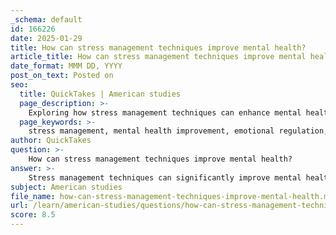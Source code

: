 ```yaml
---
_schema: default
id: 166226
date: 2025-01-29
title: How can stress management techniques improve mental health?
article_title: How can stress management techniques improve mental health?
date_format: MMM DD, YYYY
post_on_text: Posted on
seo:
  title: QuickTakes | American studies
  page_description: >-
    Exploring how stress management techniques can enhance mental health through physical, cognitive, and emotional strategies that promote well-being and resilience.
  page_keywords: >-
    stress management, mental health improvement, emotional regulation, mindfulness, cognitive-behavioral therapy, physical health, exercise benefits, mood enhancement, supportive social interactions, self-care, resilience, anxiety reduction
author: QuickTakes
question: >-
    How can stress management techniques improve mental health?
answer: >-
    Stress management techniques can significantly improve mental health by addressing the physical and emotional consequences of stress. Here are several ways in which these techniques can be beneficial:\n\n1. **Reduction of Physical Symptoms**: Chronic stress can lead to various physical health issues, including high blood pressure and weakened immune function. Techniques such as regular exercise and relaxation practices can help lower blood pressure and enhance overall physical health, which in turn supports mental well-being.\n\n2. **Improvement of Mood**: Engaging in physical activities, such as exercise, has been shown to reduce stress levels and improve mood. Exercise releases endorphins, which are natural mood lifters, and can help alleviate feelings of anxiety and depression.\n\n3. **Enhanced Cognitive Functioning**: Stress can disrupt attention and cognitive processes, leading to poor mental health outcomes. Stress management techniques, particularly mindfulness practices, can improve focus and cognitive clarity, helping individuals to better manage their thoughts and emotions.\n\n4. **Emotional Regulation**: Techniques such as mindfulness and cognitive-behavioral therapy (CBT) provide individuals with tools to manage their emotional responses to stress. By learning to recognize and alter negative thought patterns, individuals can reduce feelings of anxiety and depression.\n\n5. **Supportive Social Interactions**: Group counseling and support systems can provide emotional support and reduce feelings of isolation. Engaging with others who share similar experiences can foster a sense of community and belonging, which is crucial for mental health.\n\n6. **Mindfulness Practices**: Mindfulness-based stress reduction (MBSR) has been shown to have positive effects on mental health, including reductions in anxiety and psychological distress. Although some studies suggest that the effects may be modest, incorporating mindfulness into daily routines can lead to improved emotional resilience.\n\n7. **Self-Care Routines**: Making stress management practices a regular part of self-care can help individuals face daily stressors more effectively. This proactive approach can lead to a healthier, happier, and more fulfilling life.\n\nIn summary, effective stress management techniques not only alleviate the immediate effects of stress but also contribute to long-term mental health improvements. By incorporating a combination of physical, cognitive, and emotional strategies, individuals can enhance their overall well-being and resilience against stress-related challenges.
subject: American studies
file_name: how-can-stress-management-techniques-improve-mental-health.md
url: /learn/american-studies/questions/how-can-stress-management-techniques-improve-mental-health
score: 8.5
---
```


&nbsp;